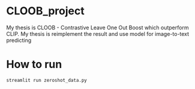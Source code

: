 # CLOOB_project
My thesis is CLOOB - Contrastive Leave One Out Boost which outperform CLIP. My thesis is reimplement the result and use model for image-to-text predicting
# How to run
```
streamlit run zeroshot_data.py
```
